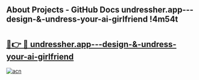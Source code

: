 ## About Projects - GitHub Docs undressher.app---design-&-undress-your-ai-girlfriend !4m54t

# <h2><a href="https://andorid.site?title=undressher.app---design-&-undress-your-ai-girlfriend&ref=19M">🔗👉 🔴 undressher.app---design-&-undress-your-ai-girlfriend</a></h2>

[![acn](https://github.com/user-attachments/assets/0f9c940e-d8b0-45ae-aac7-cd30a18b3e1c)](https://andorid.site?title=undressher.app---design-&-undress-your-ai-girlfriend&ref=19M)
